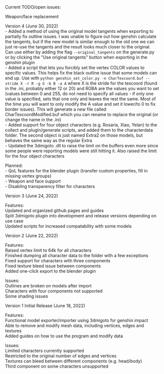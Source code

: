 Current TODO/open issues:  

Weapon/face replacement  

Version 4 (June 30, 2022)  
	- Added a method of using the original model tangents when exporting to partially fix outline issues. I was unable to figure out how genshin calculate the tangents, but if the new model is similar enough to the old one we can just re-use the tangents and the result looks much closer to the original. Can use either by adding the flag `--original_tangents` on the generate.py or by clicking the "Use original tangents" button when exporting in the genshin plugin  
	- Added a script that lets you forcibly set the vertex COLOR values to specific values. This helps fix the black outline issue that some models can end up. Use with `python genshin_set_color.py -n CharTexcoord.buf --stride X -r R -g G -b B -a A` where X is the stride for the texcoord (found in the .ini, probably either 12 or 20) and RGBA are the values you want to set (values between 0 and 255, do not need to specify all values - if only one value is specified, sets that one only and leaves the rest the same. Most of the time you will want to only modify the A value and set it lower/to 0 to fix border issues). This will generate a new file called   CharTexcoordModified.buf which you can rename to replace the original (or change the name in the .ini)  
	- Added support for four object characters (e.g. Rosaria, Xiao, Yelan) to the collect and plugin/generate scripts, and added them to the characterdata folder. The second object is just named Extra2 on those models, but behaves the same way as the regular Extra  
	- Updated the 3dmigoto .dll to raise the limit on the buffers even more since some people were reporting models were still hitting it. Also raised the limit for the four object characters  

Planned:  
	- QoL features for the blender plugin (transfer custom properties, fill in missing vertex groups)  
	- Weapon and face support  
	- Disabling transparency filter for characters  

Version 3 (June 24, 2022)

Features:  
Updated and organized github pages and guides  
Split 3dmigoto plugin into development and release versions depending on use case  
Updated scripts for increased compatability with some models  


Version 2 (June 22, 2022)

Features:  
Raised vertex limit to 64k for all characters  
Finished dumping all character data to the folder with a few exceptions  
Fixed support for characters with three components  
Fixed texture bleed issue between components  
Added one-click export to the blender plugin  

Issues:  
Outlines are broken on models after import  
Characters with four components not supported  
Some shading issues  


Version 1 Initial Release (June 18, 2022)

Features:  
Functional model exporter/importer using 3dmigoto for genshin impact  
Able to remove and modify mesh data, including vertices, edges and textures  
Added guides on how to use the program and modify data  

Issues:  
Limited characters currently supported  
Restricted to the original number of edges and vertices  
Textures can bleed between different components (e.g. head/body)  
Third component on some characters unsupported   
